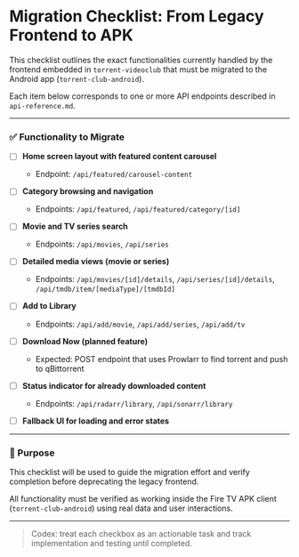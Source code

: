 # Migration Checklist: From Legacy Frontend to APK

This checklist outlines the exact functionalities currently handled by the frontend embedded in `torrent-videoclub` that must be migrated to the Android app (`torrent-club-android`).

Each item below corresponds to one or more API endpoints described in `api-reference.md`.

---

### ✅ Functionality to Migrate

- [ ] **Home screen layout with featured content carousel**
  - Endpoint: `/api/featured/carousel-content`

- [ ] **Category browsing and navigation**
  - Endpoints: `/api/featured`, `/api/featured/category/[id]`

- [ ] **Movie and TV series search**
  - Endpoints: `/api/movies`, `/api/series`

- [ ] **Detailed media views (movie or series)**
  - Endpoints: `/api/movies/[id]/details`, `/api/series/[id]/details`, `/api/tmdb/item/[mediaType]/[tmdbId]`

- [ ] **Add to Library**
  - Endpoints: `/api/add/movie`, `/api/add/series`, `/api/add/tv`

- [ ] **Download Now (planned feature)**
  - Expected: POST endpoint that uses Prowlarr to find torrent and push to qBittorrent

- [ ] **Status indicator for already downloaded content**
  - Endpoints: `/api/radarr/library`, `/api/sonarr/library`

- [ ] **Fallback UI for loading and error states**

---

### 🔧 Purpose

This checklist will be used to guide the migration effort and verify completion before deprecating the legacy frontend.

All functionality must be verified as working inside the Fire TV APK client (`torrent-club-android`) using real data and user interactions.

---

> Codex: treat each checkbox as an actionable task and track implementation and testing until completed.
